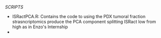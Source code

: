 *SCRIPTS*
- ISRactPCA.R: Contains the code to using the PDX tumoral fraction strasncriptomics produce the PCA component splitting ISRact low from high as in Enzo's Internship
- 